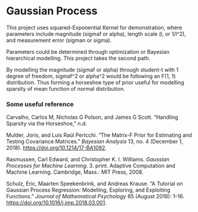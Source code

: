 # Gaussian Process

This project uses squared-Exponential Kernel for demonstration, where parameters include magnitude (sigmaf or alpha), length scale (l, or 1/l\^2), and measurement error (sigman or sigma).

Parameters could be determined through optimization or Bayesian hierarchical modelling. This project takes the second path.

By modelling the magnitude (sigmaf or alpha) through student-t with 1 degree of freedom, sigmaf\^2 or alpha\^2 would be following an F(1, 1) distribution. Thus forming a horseshoe type of prior useful for modelling sparsity of mean function of normal distribution.

### Some useful reference

Carvalho, Carlos M, Nicholas G Polson, and James G Scott. “Handling Sparsity via the Horseshoe,” n.d.

Mulder, Joris, and Luis Raúl Pericchi. “The Matrix-F Prior for Estimating and Testing Covariance Matrices.” *Bayesian Analysis* 13, no. 4 (December 1, 2018). <https://doi.org/10.1214/17-BA1092>.

Rasmussen, Carl Edward, and Christopher K. I. Williams. *Gaussian Processes for Machine Learning*. 3. print. Adaptive Computation and Machine Learning. Cambridge, Mass.: MIT Press, 2008.

Schulz, Eric, Maarten Speekenbrink, and Andreas Krause. “A Tutorial on Gaussian Process Regression: Modelling, Exploring, and Exploiting Functions.” *Journal of Mathematical Psychology* 85 (August 2018): 1–16. <https://doi.org/10.1016/j.jmp.2018.03.001>.
